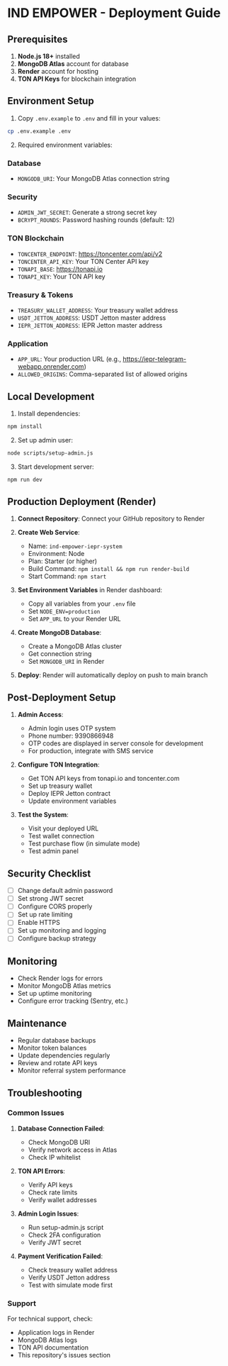 # IND EMPOWER - Deployment Guide

## Prerequisites

1. **Node.js 18+** installed
2. **MongoDB Atlas** account for database
3. **Render** account for hosting
4. **TON API Keys** for blockchain integration

## Environment Setup

1. Copy `.env.example` to `.env` and fill in your values:

```bash
cp .env.example .env
```

2. Required environment variables:

### Database
- `MONGODB_URI`: Your MongoDB Atlas connection string

### Security
- `ADMIN_JWT_SECRET`: Generate a strong secret key
- `BCRYPT_ROUNDS`: Password hashing rounds (default: 12)

### TON Blockchain
- `TONCENTER_ENDPOINT`: https://toncenter.com/api/v2
- `TONCENTER_API_KEY`: Your TON Center API key
- `TONAPI_BASE`: https://tonapi.io
- `TONAPI_KEY`: Your TON API key

### Treasury & Tokens
- `TREASURY_WALLET_ADDRESS`: Your treasury wallet address
- `USDT_JETTON_ADDRESS`: USDT Jetton master address
- `IEPR_JETTON_ADDRESS`: IEPR Jetton master address

### Application
- `APP_URL`: Your production URL (e.g., https://iepr-telegram-webapp.onrender.com)
- `ALLOWED_ORIGINS`: Comma-separated list of allowed origins

## Local Development

1. Install dependencies:
```bash
npm install
```

2. Set up admin user:
```bash
node scripts/setup-admin.js
```

3. Start development server:
```bash
npm run dev
```

## Production Deployment (Render)

1. **Connect Repository**: Connect your GitHub repository to Render

2. **Create Web Service**:
   - Name: `ind-empower-iepr-system`
   - Environment: Node
   - Plan: Starter (or higher)
   - Build Command: `npm install && npm run render-build`
   - Start Command: `npm start`

3. **Set Environment Variables** in Render dashboard:
   - Copy all variables from your `.env` file
   - Set `NODE_ENV=production`
   - Set `APP_URL` to your Render URL

4. **Create MongoDB Database**:
   - Create a MongoDB Atlas cluster
   - Get connection string
   - Set `MONGODB_URI` in Render

5. **Deploy**: Render will automatically deploy on push to main branch

## Post-Deployment Setup

1. **Admin Access**:
   - Admin login uses OTP system
   - Phone number: 9390866948
   - OTP codes are displayed in server console for development
   - For production, integrate with SMS service

2. **Configure TON Integration**:
   - Get TON API keys from tonapi.io and toncenter.com
   - Set up treasury wallet
   - Deploy IEPR Jetton contract
   - Update environment variables

3. **Test the System**:
   - Visit your deployed URL
   - Test wallet connection
   - Test purchase flow (in simulate mode)
   - Test admin panel

## Security Checklist

- [ ] Change default admin password
- [ ] Set strong JWT secret
- [ ] Configure CORS properly
- [ ] Set up rate limiting
- [ ] Enable HTTPS
- [ ] Set up monitoring and logging
- [ ] Configure backup strategy

## Monitoring

- Check Render logs for errors
- Monitor MongoDB Atlas metrics
- Set up uptime monitoring
- Configure error tracking (Sentry, etc.)

## Maintenance

- Regular database backups
- Monitor token balances
- Update dependencies regularly
- Review and rotate API keys
- Monitor referral system performance

## Troubleshooting

### Common Issues

1. **Database Connection Failed**:
   - Check MongoDB URI
   - Verify network access in Atlas
   - Check IP whitelist

2. **TON API Errors**:
   - Verify API keys
   - Check rate limits
   - Verify wallet addresses

3. **Admin Login Issues**:
   - Run setup-admin.js script
   - Check 2FA configuration
   - Verify JWT secret

4. **Payment Verification Failed**:
   - Check treasury wallet address
   - Verify USDT Jetton address
   - Test with simulate mode first

### Support

For technical support, check:
- Application logs in Render
- MongoDB Atlas logs
- TON API documentation
- This repository's issues section
